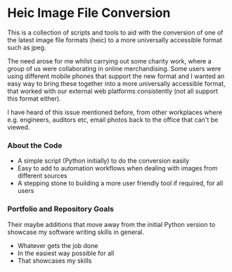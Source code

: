 # Heic Image File Conversion

This is a collection of scripts and tools to aid with the conversion of one of the latest image file formats (heic) to a more universally accessible format such as jpeg.

The need arose for me whilst carrying out some charity work,
where a group of us were collaborating in online merchandising.
Some users were using different mobile phones that support the new format and I wanted an easy way to bring these together into a more universally accessible format,
that worked with our external web platforms consistently (not all support this format either).

I have heard of this issue mentioned before, from other workplaces where e.g. engineers, auditors etc, email photos back to the office that can't be viewed.

### About the Code
- A simple script (Python initially) to do the conversion easily
- Easy to add to automation workflows when dealing with images from different sources
- A stepping stone to building a more user friendly tool if required, for all users

### Portfolio and Repository Goals
Their maybe additions that move away from the initial Python version to showcase my software writing skills in general.
- Whatever gets the job done
- In the easiest way possible for all
- That showcases my skills
